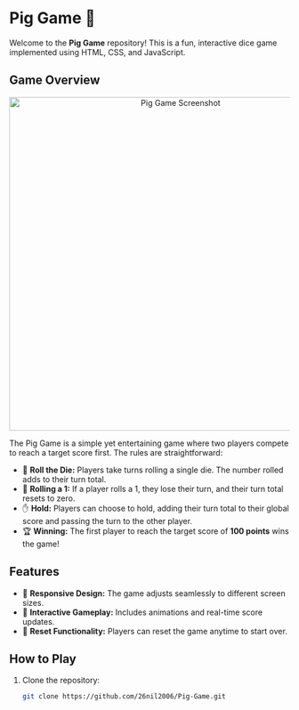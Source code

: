 # Pig Game 🎲

Welcome to the **Pig Game** repository! This is a fun, interactive dice game implemented using HTML, CSS, and JavaScript.

## Game Overview

<p align="center">
  <img src="/Pig-Game/Pig game Screenshot .png" alt="Pig Game Screenshot" width="600"/>
</p>

The Pig Game is a simple yet entertaining game where two players compete to reach a target score first. The rules are straightforward:

- 🎲 **Roll the Die:** Players take turns rolling a single die. The number rolled adds to their turn total.
- 🚫 **Rolling a 1:** If a player rolls a 1, they lose their turn, and their turn total resets to zero.
- ✋ **Hold:** Players can choose to hold, adding their turn total to their global score and passing the turn to the other player.
- 🏆 **Winning:** The first player to reach the target score of **100 points** wins the game!

## Features

- 🎨 **Responsive Design:** The game adjusts seamlessly to different screen sizes.
- 🎉 **Interactive Gameplay:** Includes animations and real-time score updates.
- 🔄 **Reset Functionality:** Players can reset the game anytime to start over.

## How to Play

1. Clone the repository:
   ```bash
   git clone https://github.com/26nil2006/Pig-Game.git
   ```
